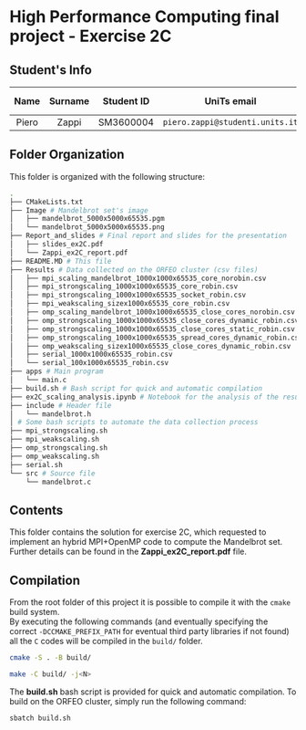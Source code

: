 # High Performance Computing final project - Exercise 2C

## Student's Info

| Name | Surname | Student ID | UniTs email | Personal email | Master course |
|:---:|:---:|:---:|:---:|:---:|:---:|
| Piero | Zappi | SM3600004 | `piero.zappi@studenti.units.it` | `piero.z.2001@gmail.com` | SDIC |

## Folder Organization

This folder is organized with the following structure:

```bash
.
├── CMakeLists.txt
├── Image # Mandelbrot set's image
│   ├── mandelbrot_5000x5000x65535.pgm
│   └── mandelbrot_5000x5000x65535.png
├── Report_and_slides # Final report and slides for the presentation
│   ├── slides_ex2C.pdf
│   └── Zappi_ex2C_report.pdf
├── README.MD # This file
├── Results # Data collected on the ORFEO cluster (csv files)
│   ├── mpi_scaling_mandelbrot_1000x1000x65535_core_norobin.csv
│   ├── mpi_strongscaling_1000x1000x65535_core_robin.csv
│   ├── mpi_strongscaling_1000x1000x65535_socket_robin.csv
│   ├── mpi_weakscaling_sizex1000x65535_core_robin.csv
│   ├── omp_scaling_mandelbrot_1000x1000x65535_close_cores_norobin.csv
│   ├── omp_strongscaling_1000x1000x65535_close_cores_dynamic_robin.csv
│   ├── omp_strongscaling_1000x1000x65535_close_cores_static_robin.csv
│   ├── omp_strongscaling_1000x1000x65535_spread_cores_dynamic_robin.csv
│   ├── omp_weakscaling_sizex1000x65535_close_cores_dynamic_robin.csv
│   ├── serial_1000x1000x65535_robin.csv
│   └── serial_100x1000x65535_robin.csv
├── apps # Main program
│   └── main.c
├── build.sh # Bash script for quick and automatic compilation
├── ex2C_scaling_analysis.ipynb # Notebook for the analysis of the results
├── include # Header file
│   └── mandelbrot.h
│ # Some bash scripts to automate the data collection process
├── mpi_strongscaling.sh
├── mpi_weakscaling.sh
├── omp_strongscaling.sh
├── omp_weakscaling.sh
├── serial.sh
└── src # Source file
    └── mandelbrot.c
```

## Contents

This folder contains the solution for exercise 2C, which requested to implement an hybrid MPI+OpenMP code to compute the Mandelbrot set. Further details can be found in the **Zappi_ex2C_report.pdf** file.

## Compilation

From the root folder of this project it is possible to compile it with the `cmake` build system.\
By executing the following commands (and eventually specifying the correct `-DCCMAKE_PREFIX_PATH` for eventual third party libraries if not found) all the `C` codes will be compiled in the `build/` folder.

```bash
cmake -S . -B build/

make -C build/ -j<N>
```
The **build.sh** bash script is provided for quick and automatic compilation. To build on the ORFEO cluster, simply run the following command:

```bash
sbatch build.sh
```
